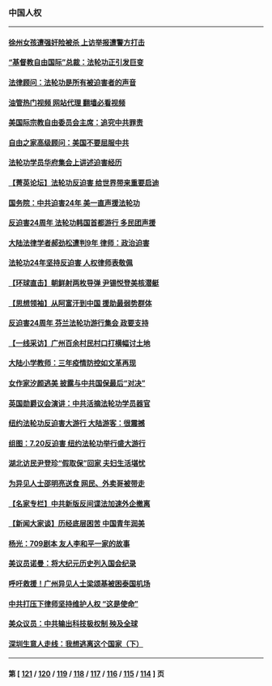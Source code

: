 ### 中国人权
---
#### [徐州女孩遭强奸险被杀 上访举报遭警方打击](../../pages/ncid278/n14039644.md?07220845) 
#### [“基督教自由国际”总裁：法轮功正引发巨变](../../pages/ncid278/n14039180.md?07220845) 
#### [法律顾问：法轮功是所有被迫害者的声音](../../pages/ncid278/n14039151.md?07220845) 
#### [油管热门视频 网站代理 翻墙必看视频](http://138.2.39.72:81/youtube.html?epic-marker?07220845)
#### [美国际宗教自由委员会主席：追究中共罪责](../../pages/ncid278/n14039122.md?07220845) 
#### [自由之家高级顾问：美国不要屈服中共](../../pages/ncid278/n14039120.md?07220845) 
#### [法轮功学员华府集会上讲述迫害经历](../../pages/ncid278/n14039115.md?07220845) 
#### [【菁英论坛】法轮功反迫害 给世界带来重要启迪](../../pages/ncid278/n14038884.md?07220845) 
#### [国务院：中共迫害24年 美一直声援法轮功](../../pages/ncid278/n14038806.md?07220845) 
#### [反迫害24周年 法轮功韩国首都游行 多民团声援](../../pages/ncid278/n14038512.md?07220845) 
#### [大陆法律学者郝劲松遭判9年 律师：政治迫害](../../pages/ncid278/n14038452.md?07220845) 
#### [法轮功24年坚持反迫害 人权律师表敬佩](../../pages/ncid278/n14038253.md?07220845) 
#### [【环球直击】朝鲜射两枚导弹 尹锡悦登美核潜艇](../../pages/ncid278/n14037946.md?07220845) 
#### [【思想领袖】从阿富汗到中国 援助最弱势群体](../../pages/ncid278/n14011884.md?07220845) 
#### [反迫害24周年 芬兰法轮功游行集会 政要支持](../../pages/ncid278/n14037540.md?07220845) 
#### [【一线采访】广州百余村民村口打横幅讨土地](../../pages/ncid278/n14036620.md?07220845) 
#### [大陆小学教师：三年疫情防控如文革再现](../../pages/ncid278/n14036418.md?07220845) 
#### [女作家汐颜逃美 披露与中共国保最后“对决”](../../pages/ncid278/n14036398.md?07220845) 
#### [英国勋爵议会演讲：中共活摘法轮功学员器官](../../pages/ncid278/n14036389.md?07220845) 
#### [纽约法轮功反迫害大游行 大陆游客：很震撼](../../pages/ncid278/n14035017.md?07220845) 
#### [组图：7.20反迫害 纽约法轮功举行盛大游行](../../pages/ncid278/n14034972.md?07220845) 
#### [湖北访民尹登珍“假取保”回家 夫妇生活堪忧](../../pages/ncid278/n14034970.md?07220845) 
#### [为异见人士邵明亮送食 网民、外卖哥被带走](../../pages/ncid278/n14034824.md?07220845) 
#### [【名家专栏】中共新版反间谍法加速外企撤离](../../pages/ncid278/n14034340.md?07220845) 
#### [【新闻大家谈】历经底层困苦 中国青年润美](../../pages/ncid278/n14034317.md?07220845) 
#### [杨光：709剧本 友人李和平一家的故事](../../pages/ncid278/n14032047.md?07220845) 
#### [美议员诺曼：将大纪元历史列入国会纪录](../../pages/ncid278/n14033882.md?07220845) 
#### [呼吁救援！广州异见人士梁颂基被困泰国机场](../../pages/ncid278/n14033649.md?07220845) 
#### [中共打压下律师坚持维护人权 “这是使命”](../../pages/ncid278/n14033510.md?07220845) 
#### [美众议员：中共输出科技极权制 殃及全球](../../pages/ncid278/n14033494.md?07220845) 
#### [深圳生意人走线：我想逃离这个国家（下）](../../pages/ncid278/n14032435.md?07220845) 

---
#### 第 [ [121](./121.md?07220845) / [120](./120.md?07220845) / [119](./119.md?07220845) / [118](./118.md?07220845) / [117](./117.md?07220845) / [116](./116.md?07220845) / [115](./115.md?07220845) / [114](./114.md?07220845) ] 页
